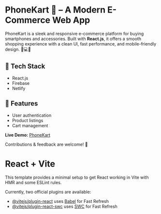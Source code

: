 # PhoneKart 📱 – A Modern E-Commerce Web App  

PhoneKart is a sleek and responsive e-commerce platform for buying smartphones and accessories. Built with **React.js**, it offers a smooth shopping experience with a clean UI, fast performance, and mobile-friendly design. 🚀💻📱  

## 🔹 Tech Stack  
- React.js  
- Firebase  
- Netlify  

## 🔹 Features  
- User authentication  
- Product listings  
- Cart management  

**Live Demo:** [PhoneKart](https://phonekartpk.netlify.app/)  

Contributions & feedback are welcome! 🚀



# React + Vite

This template provides a minimal setup to get React working in Vite with HMR and some ESLint rules.

Currently, two official plugins are available:

- [@vitejs/plugin-react](https://github.com/vitejs/vite-plugin-react/blob/main/packages/plugin-react/README.md) uses [Babel](https://babeljs.io/) for Fast Refresh
- [@vitejs/plugin-react-swc](https://github.com/vitejs/vite-plugin-react-swc) uses [SWC](https://swc.rs/) for Fast Refresh
